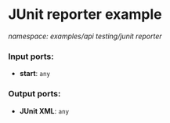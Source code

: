 # JUnit reporter example

_namespace: examples/api testing/junit reporter_

### Input ports:

* __start__: ` any `

### Output ports:

* __JUnit XML__: ` any `

